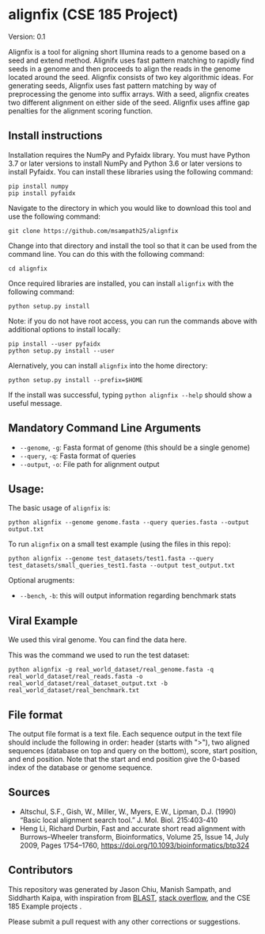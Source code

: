 # alignfix (CSE 185 Project)

Version: 0.1

Alignfix is a tool for aligning short Illumina reads to a genome based on a seed and extend method.
Alignifx uses fast pattern matching to rapidly find seeds in a genome and then proceeds to align the reads 
in the genome located around the seed. Alignfix consists of two key algorithmic ideas. For generating seeds,
Alignfix uses fast pattern matching by way of preprocessing the genome into suffix arrays. With a seed, alignfix creates
two different alignment on either side of the seed. Alignfix uses affine gap penalties for the alignment scoring
function.

## Install instructions
Installation requires the NumPy and Pyfaidx library. You must have Python 3.7 or later versions to install NumPy and Python 3.6 or later versions to install Pyfaidx.
You can install these libraries using the following command:
```
pip install numpy
pip install pyfaidx
```
Navigate to the directory in which you would like to download this tool and use the following command:
```
git clone https://github.com/msampath25/alignfix
```
Change into that directory and install the tool so that it can be used from the command line. You can do this with the following command:
```
cd alignfix
```
Once required libraries are installed, you can install ```alignfix``` with the following command: 
```
python setup.py install
```
Note: if you do not have root access, you can run the commands above with additional options to install locally:
```
pip install --user pyfaidx
python setup.py install --user
```
Alernatively, you can install ```alignfix``` into the home directory:
```
python setup.py install --prefix=$HOME
```
If the install was successful, typing ```python alignfix --help``` should show a useful message. 

## Mandatory Command Line Arguments
- `--genome`, `-g`: Fasta format of genome (this should be a single genome)
- `--query`, `-q`: Fasta format of queries
- `--output`, `-o`: File path for alignment output

## Usage:
The basic usage of ```alignfix``` is:
```
python alignfix --genome genome.fasta --query queries.fasta --output output.txt
```
To run ```alignfix``` on a small test example (using the files in this repo):
```
python alignfix --genome test_datasets/test1.fasta --query test_datasets/small_queries_test1.fasta --output test_output.txt
```
Optional arugments:

- `--bench`, `-b`: this will output information regarding benchmark stats


## Viral Example

We used this viral genome. You can find the data here. 

This was the command we used to run the test dataset: 

```
python alignfix -g real_world_dataset/real_genome.fasta -q real_world_dataset/real_reads.fasta -o real_world_dataset/real_dataset_output.txt -b real_world_dataset/real_benchmark.txt
```

## File format
The output file format is a text file. Each sequence output in the text file should include the following in order: 
header (starts with ">"), two aligned sequences (database on top and query on the bottom), score, start position, and end position. Note that the start and end
position give the 0-based index of the database or genome sequence.

## Sources

- Altschul, S.F., Gish, W., Miller, W., Myers, E.W., Lipman, D.J. (1990) “Basic local alignment search tool.” J. Mol. Biol. 215:403-410
- Heng Li, Richard Durbin, Fast and accurate short read alignment with Burrows–Wheeler transform, Bioinformatics, Volume 25, Issue 14, July 2009, Pages 1754–1760, https://doi.org/10.1093/bioinformatics/btp324



## Contributors
This repository was generated by Jason Chiu, Manish Sampath, and Siddharth Kaipa, with inspiration from [BLAST](https://blast.ncbi.nlm.nih.gov/Blast.cgi), [stack overflow](https://stackoverflow.com/questions/56534678/how-to-create-a-cli-in-python-that-can-be-installed-with-pip/66010978#66010978), and the CSE 185 Example projects .

Please submit a pull request with any other corrections or suggestions.

